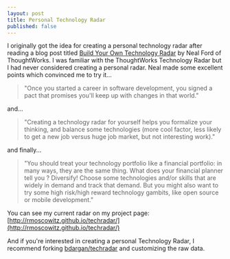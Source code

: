 ```yaml
---
layout: post
title: Personal Technology Radar
published: false
---
```


I originally got the idea for creating a personal technology radar after reading a blog post titled [Build Your Own Technology Radar](https://www.thoughtworks.com/insights/blog/build-your-own-technology-radar) by Neal Ford of ThoughtWorks. I was familiar with the ThoughtWorks Technology Radar but I had never considered creating a personal radar. Neal made some excellent points which convinced me to try it...

> "Once you started a career in software development, you signed a pact that promises you'll keep up with changes in that world."

and...

> "Creating a technology radar for yourself helps you formalize your thinking, and balance some technologies (more cool factor, less likely to get a new job versus huge job market, but not interesting work)."

and finally...

> "You should treat your technology portfolio like a financial portfolio: in many ways, they are the same thing. What does your financial planner tell you ? Diversify! Choose some technologies and/or skills that are widely in demand and track that demand. But you might also want to try some high risk/high reward technology gambits, like open source or mobile development."

You can see my current radar on my project page: [http://rmoscowitz.github.io/techradar/](http://rmoscowitz.github.io/techradar/)

And if you're interested in creating a personal Technology Radar, I recommend forking [bdargan/techradar](https://github.com/bdargan/techradar) and customizing the raw data.
